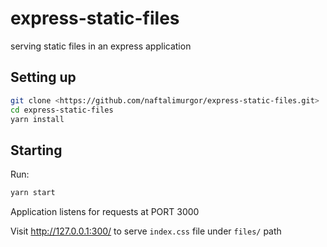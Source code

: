 # express-static-files

serving static files in an express application

## Setting up

```bash
git clone <https://github.com/naftalimurgor/express-static-files.git>
cd express-static-files
yarn install

```

## Starting

Run:

```bash
yarn start
```

Application listens for requests at PORT 3000

Visit http://127.0.0.1:300/ to serve `index.css` file under `files/` path
